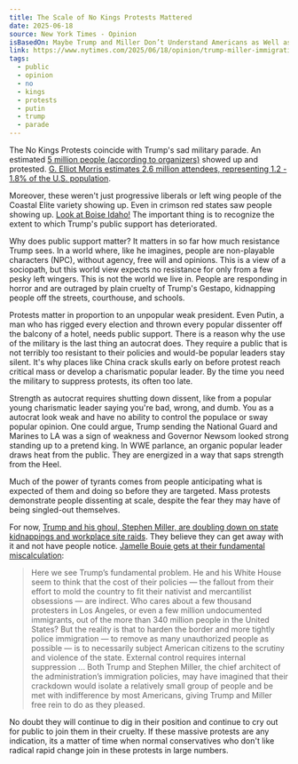 ```yaml
---
title: The Scale of No Kings Protests Mattered
date: 2025-06-18
source: New York Times - Opinion
isBasedOn: Maybe Trump and Miller Don’t Understand Americans as Well as They Think They Do
link: https://www.nytimes.com/2025/06/18/opinion/trump-miller-immigration-ice.html?smid=nytcore-ios-share&referringSource=articleShare
tags:
  - public
  - opinion
  - no
  - kings
  - protests
  - putin
  - trump
  - parade
---
```

The No Kings Protests coincide with Trump's sad military parade. An estimated [5 million people (according to organizers)](https://docs.google.com/document/d/1wr0b0dmnfBQ6js-QvZzHJFVChPgpCPad4lbvuHAxXx0/edit?tab=t.0#heading=h.4h93ipge435) showed up and protested. [G. Elliot Morris estimates 2.6 million attendees, representing 1.2 - 1.8% of the U.S. population](https://www.gelliottmorris.com/p/no-kings-day-protests-turn-out-millions). 

Moreover, these weren't just progressive liberals or left wing people of the Coastal Elite variety showing up. Even in crimson red states saw people showing up. [Look at Boise Idaho!](https://www.reddit.com/r/50501/comments/1lbk3t9/boise_idaho_shows_up/)  The important thing is to recognize the extent to which Trump's public support has deteriorated. 

Why does public support matter? It matters in so far how much resistance Trump sees. In a world where, like he imagines, people are non-playable characters (NPC), without agency, free will and opinions. This is a view of a sociopath, but this world view expects no resistance for only from a few pesky left wingers. This is not the world we live in. People are responding in horror and are outraged by plain cruelty of Trump's Gestapo, kidnapping people off the streets, courthouse, and schools. 

Protests matter in proportion to an unpopular weak president. Even Putin, a man who has rigged every election and thrown every popular dissenter off the balcony of a hotel, needs public support. There is a reason why the use of the military is the last thing an autocrat does. They require a public that is not terribly too resistant to their policies and would-be popular leaders stay silent. It's why places like China crack skulls early on before protest reach critical mass or develop a charismatic popular leader. By the time you need the military to suppress protests, its often too late. 

Strength as autocrat requires shutting down dissent, like from a popular young charismatic leader saying you're bad, wrong, and dumb. You as a autocrat look weak and have no ability to control the populace or sway popular opinion. One could argue, Trump sending the National Guard and Marines to LA was a sign of weakness and Governor Newsom looked strong standing up to a pretend king. In WWE parlance, an organic popular leader draws heat from the public. They are energized in a way that saps strength from the Heel.

Much of the power of tyrants comes from people anticipating what is expected of them and doing so before they are targeted. Mass protests demonstrate people dissenting at scale, despite the fear they may have of being singled-out themselves. 

For now, [Trump and his ghoul, Stephen Miller, are doubling down on state kidnappings and workplace site raids](https://truthsocial.com/@realDonaldTrump/posts/114690267066155731). They believe they can get away with it and not have people notice. [Jamelle Bouie gets at their fundamental miscalculation](https://www.nytimes.com/2025/06/18/opinion/trump-miller-immigration-ice.html?smid=nytcore-ios-share&referringSource=articleShare):

> Here we see Trump’s fundamental problem. He and his White House seem to think that the cost of their policies — the fallout from their effort to mold the country to fit their nativist and mercantilist obsessions — are indirect. Who cares about a few thousand protesters in Los Angeles, or even a few million undocumented immigrants, out of the more than 340 million people in the United States? But the reality is that to harden the border and more tightly police immigration — to remove as many unauthorized people as possible — is to necessarily subject American citizens to the scrutiny and violence of the state. External control requires internal suppression
> ...
> Both Trump and Stephen Miller, the chief architect of the administration’s immigration policies, may have imagined that their crackdown would isolate a relatively small group of people and be met with indifference by most Americans, giving Trump and Miller free rein to do as they pleased.

No doubt they will continue to dig in their position and continue to cry out for public to join them in their cruelty. If these massive protests are any indication, its a matter of time when normal conservatives who don't like radical rapid change join in these protests in large numbers. 




